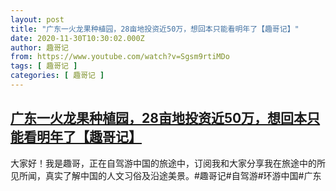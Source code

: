 ```yaml
---
layout: post
title: "广东一火龙果种植园，28亩地投资近50万，想回本只能看明年了【趣哥记】"
date: 2020-11-30T10:30:02.000Z
author: 趣哥记
from: https://www.youtube.com/watch?v=Sgsm9rtiMDo
tags: [ 趣哥记 ]
categories: [ 趣哥记 ]
---
```

<!--1606732202000-->
[广东一火龙果种植园，28亩地投资近50万，想回本只能看明年了【趣哥记】](https://www.youtube.com/watch?v=Sgsm9rtiMDo)
------

<div>
大家好！我是趣哥，正在自驾游中国的旅途中，订阅我和大家分享我在旅途中的所见所闻，真实了解中国的人文习俗及沿途美景。#趣哥记#自驾游#环游中国#广东
</div>
